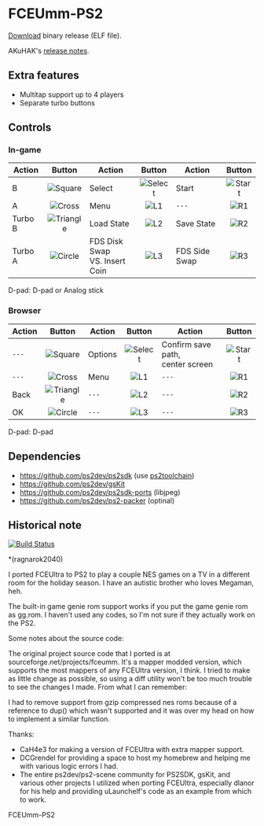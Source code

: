 FCEUmm-PS2
===========

[Download](https://github.com/infval/Fceumm-PS2/releases) binary release (ELF file).

AKuHAK's [release notes](http://psx-scene.com/forums/f176/fceu-mm-ps2-new-version-118166/).
## Extra features
* Multitap support up to 4 players
* Separate turbo buttons
## Controls
### In-game

Action | Button | Action | Button | Action | Button
------ | :----: | ------ | :----: | ------ | :----:
B | ![Square](https://user-images.githubusercontent.com/38145742/38648065-120deeb8-3df8-11e8-984b-cccab8dd4622.png) | Select | ![Select](https://user-images.githubusercontent.com/38145742/38648134-65d593ca-3df8-11e8-9926-44357e5c44cd.png) | Start | ![Start](https://user-images.githubusercontent.com/38145742/38648145-717997d0-3df8-11e8-99b0-f98a75fc682b.png)
A | ![Cross](https://user-images.githubusercontent.com/38145742/38648019-e30fd27a-3df7-11e8-8e6b-660cdf65b9f6.png) | Menu | ![L1](https://user-images.githubusercontent.com/38145742/38646430-9b548400-3df0-11e8-9158-e6d77afd2115.png) | `---` | ![R1](https://user-images.githubusercontent.com/38145742/38648091-2a2bbe76-3df8-11e8-9894-c53092ee8557.png)
Turbo B | ![Triangle](https://user-images.githubusercontent.com/38145742/38646514-f0d0f2ec-3df0-11e8-9ff6-968a9f43ba9b.png) | Load State | ![L2](https://user-images.githubusercontent.com/38145742/38648101-3684328e-3df8-11e8-83b6-a17a6bb076a9.png) | Save State | ![R2](https://user-images.githubusercontent.com/38145742/38648109-4039008e-3df8-11e8-9171-1b6bacb38091.png)
Turbo A | ![Circle](https://user-images.githubusercontent.com/38145742/38646507-eef3b536-3df0-11e8-8057-c4f8dd361eba.png) | FDS Disk Swap<br/>VS. Insert Coin | ![L3](https://user-images.githubusercontent.com/38145742/38648117-4e97d3d0-3df8-11e8-9278-bc95530fad35.png) | FDS Side Swap | ![R3](https://user-images.githubusercontent.com/38145742/38648122-5b92778e-3df8-11e8-82ea-2eadfcd8764a.png)

D-pad: D-pad or Analog stick
### Browser

Action | Button | Action | Button | Action | Button
------ | :----: | ------ | :----: | ------ | :----:
`---` | ![Square](https://user-images.githubusercontent.com/38145742/38648065-120deeb8-3df8-11e8-984b-cccab8dd4622.png) | Options | ![Select](https://user-images.githubusercontent.com/38145742/38648134-65d593ca-3df8-11e8-9926-44357e5c44cd.png) | Confirm save path,<br/>center screen | ![Start](https://user-images.githubusercontent.com/38145742/38648145-717997d0-3df8-11e8-99b0-f98a75fc682b.png)
`---` | ![Cross](https://user-images.githubusercontent.com/38145742/38648019-e30fd27a-3df7-11e8-8e6b-660cdf65b9f6.png) | Menu | ![L1](https://user-images.githubusercontent.com/38145742/38646430-9b548400-3df0-11e8-9158-e6d77afd2115.png) | `---` | ![R1](https://user-images.githubusercontent.com/38145742/38648091-2a2bbe76-3df8-11e8-9894-c53092ee8557.png)
Back | ![Triangle](https://user-images.githubusercontent.com/38145742/38646514-f0d0f2ec-3df0-11e8-9ff6-968a9f43ba9b.png) | `---` | ![L2](https://user-images.githubusercontent.com/38145742/38648101-3684328e-3df8-11e8-83b6-a17a6bb076a9.png) | `---` | ![R2](https://user-images.githubusercontent.com/38145742/38648109-4039008e-3df8-11e8-9171-1b6bacb38091.png)
OK | ![Circle](https://user-images.githubusercontent.com/38145742/38646507-eef3b536-3df0-11e8-8057-c4f8dd361eba.png) | `---` | ![L3](https://user-images.githubusercontent.com/38145742/38648117-4e97d3d0-3df8-11e8-9278-bc95530fad35.png) | `---` | ![R3](https://user-images.githubusercontent.com/38145742/38648122-5b92778e-3df8-11e8-82ea-2eadfcd8764a.png)

D-pad: D-pad
## Dependencies
* https://github.com/ps2dev/ps2sdk (use [ps2toolchain](https://github.com/ps2dev/ps2toolchain))
* https://github.com/ps2dev/gsKit
* https://github.com/ps2dev/ps2sdk-ports (libjpeg)
* https://github.com/ps2dev/ps2-packer (optinal)

## Historical note

[![Build Status](https://travis-ci.org/AKuHAK/Fceumm-PS2.svg?branch=master)](https://travis-ci.org/AKuHAK/Fceumm-PS2)


*(ragnarok2040)

I ported FCEUltra to PS2 to play a couple NES games on a TV in a different room for the holiday season. I have an autistic brother who loves Megaman, heh.

The built-in game genie rom support works if you put the game genie rom as gg.rom. I haven't used any codes, so I'm not sure if they actually work on the PS2.

Some notes about the source code:

The original project source code that I ported is at sourceforge.net/projects/fceumm. It's a mapper modded version, which supports the most mappers of any FCEUltra version, I think. I tried to make as little change as possible, so using a diff utility won't be too much trouble to see the changes I made. From what I can remember:

I had to remove support from gzip compressed nes roms because of a reference to dup() which wasn't supported and it was over my head on how to implement a similar function.

Thanks:
- CaH4e3 for making a version of FCEUltra with extra mapper support.
- DCGrendel for providing a space to host my homebrew and helping me with various logic errors I had.
- The entire ps2dev/ps2-scene community for PS2SDK, gsKit, and various other projects I utilized when porting FCEUltra, especially dlanor for his help and providing uLaunchelf's code as an example from which to work.

FCEUmm-PS2
